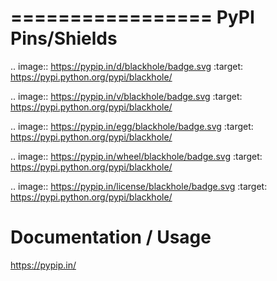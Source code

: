 =================
PyPI Pins/Shields
=================

.. image:: https://pypip.in/d/blackhole/badge.svg
        :target: https://pypi.python.org/pypi/blackhole/

.. image:: https://pypip.in/v/blackhole/badge.svg
        :target: https://pypi.python.org/pypi/blackhole/

.. image:: https://pypip.in/egg/blackhole/badge.svg
        :target: https://pypi.python.org/pypi/blackhole/

.. image:: https://pypip.in/wheel/blackhole/badge.svg
        :target: https://pypi.python.org/pypi/blackhole/

.. image:: https://pypip.in/license/blackhole/badge.svg
        :target: https://pypi.python.org/pypi/blackhole/


Documentation / Usage
=====================

https://pypip.in/
